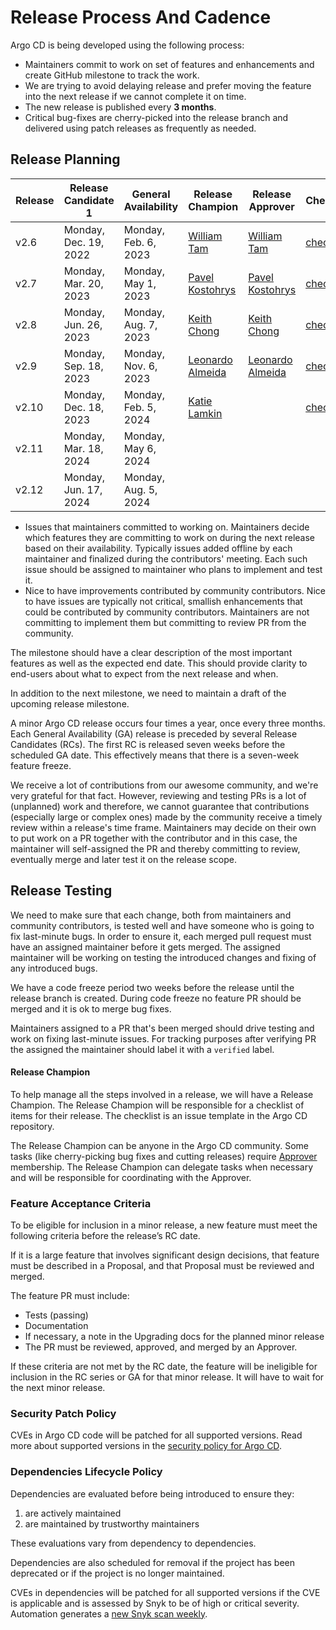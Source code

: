 # Release Process And Cadence

Argo CD is being developed using the following process:

* Maintainers commit to work on set of features and enhancements and create GitHub milestone to track the work.
* We are trying to avoid delaying release and prefer moving the feature into the next release if we cannot complete it on time.
* The new release is published every **3 months**.
* Critical bug-fixes are cherry-picked into the release branch and delivered using patch releases as frequently as needed.

## Release Planning

| Release | Release Candidate 1   | General Availability | Release Champion                                      | Release Approver                                      |Checklist                                                      |
|---------|-----------------------|----------------------|-------------------------------------------------------|-------------------------------------------------------|---------------------------------------------------------------|
| v2.6    | Monday, Dec. 19, 2022 | Monday, Feb. 6, 2023 | [William Tam](https://github.com/wtam2018)            | [William Tam](https://github.com/wtam2018)            | [checklist](https://github.com/argoproj/argo-cd/issues/11563) |
| v2.7    | Monday, Mar. 20, 2023 | Monday, May 1, 2023  | [Pavel Kostohrys](https://github.com/pasha-codefresh) | [Pavel Kostohrys](https://github.com/pasha-codefresh) | [checklist](https://github.com/argoproj/argo-cd/issues/12762) |
| v2.8    | Monday, Jun. 26, 2023 | Monday, Aug. 7, 2023 | [Keith Chong](https://github.com/keithchong)          | [Keith Chong](https://github.com/keithchong)          | [checklist](https://github.com/argoproj/argo-cd/issues/13742) |
| v2.9    | Monday, Sep. 18, 2023 | Monday, Nov. 6, 2023 | [Leonardo Almeida](https://github.com/leoluz)         | [Leonardo Almeida](https://github.com/leoluz)         | [checklist](https://github.com/argoproj/argo-cd/issues/14078) |
| v2.10   | Monday, Dec. 18, 2023 | Monday, Feb. 5, 2024 | [Katie Lamkin](https://github.com/kmlamkin9)          |                                                       | [checklist](https://github.com/argoproj/argo-cd/issues/16339) |
| v2.11   | Monday, Mar. 18, 2024 | Monday, May 6, 2024  | 
| v2.12   | Monday, Jun. 17, 2024 | Monday, Aug. 5, 2024 | 

* Issues that maintainers committed to working on. Maintainers decide which features they are committing to work on during the next release based on
  their availability. Typically issues added offline by each maintainer and finalized during the contributors' meeting. Each such issue should be
  assigned to maintainer who plans to implement and test it.
* Nice to have improvements contributed by community contributors. Nice to have issues are typically not critical, smallish enhancements that could
  be contributed by community contributors. Maintainers are not committing to implement them but committing to review PR from the community.

The milestone should have a clear description of the most important features as well as the expected end date. This should provide clarity to end-users
about what to expect from the next release and when.

In addition to the next milestone, we need to maintain a draft of the upcoming release milestone. 

A minor Argo CD release occurs four times a year, once every three months. Each General Availability (GA) release is
preceded by several Release Candidates (RCs). The first RC is released seven weeks before the scheduled GA date. This
effectively means that there is a seven-week feature freeze.

We receive a lot of contributions from our awesome community, and we're very grateful for that fact. However, reviewing and testing PRs is a lot of (unplanned) work and therefore, we cannot guarantee that contributions (especially large or complex ones) made by the community receive a timely review within a release's time frame. Maintainers may decide on their own to put work on a PR together with the contributor and in this case, the maintainer will self-assigned the PR and thereby committing to review, eventually merge and later test it on the release scope.

## Release Testing

We need to make sure that each change, both from maintainers and community contributors, is tested well and have someone who is going to fix last-minute
bugs. In order to ensure it, each merged pull request must have an assigned maintainer before it gets merged. The assigned maintainer will be working on
testing the introduced changes and fixing of any introduced bugs.

We have a code freeze period two weeks before the release until the release branch is created. During code freeze no feature PR should be merged and it is ok
to merge bug fixes.

Maintainers assigned to a PR that's been merged should drive testing and work on fixing last-minute issues. For tracking purposes after verifying PR the assigned
the maintainer should label it with a `verified` label.

#### Release Champion

To help manage all the steps involved in a release, we will have a Release Champion. The Release Champion will be
responsible for a checklist of items for their release. The checklist is an issue template in the Argo CD repository.

The Release Champion can be anyone in the Argo CD community. Some tasks (like cherry-picking bug fixes and cutting
releases) require [Approver](https://github.com/argoproj/argoproj/blob/master/community/membership.md#community-membership)
membership. The Release Champion can delegate tasks when necessary and will be responsible for coordinating with the
Approver.

### Feature Acceptance Criteria

To be eligible for inclusion in a minor release, a new feature must meet the following criteria before the release’s RC
date.

If it is a large feature that involves significant design decisions, that feature must be described in a Proposal, and
that Proposal must be reviewed and merged.

The feature PR must include:

* Tests (passing)
* Documentation
* If necessary, a note in the Upgrading docs for the planned minor release
* The PR must be reviewed, approved, and merged by an Approver.

If these criteria are not met by the RC date, the feature will be ineligible for inclusion in the RC series or GA for
that minor release. It will have to wait for the next minor release.

### Security Patch Policy

CVEs in Argo CD code will be patched for all supported versions. Read more about supported versions in the [security policy for Argo CD](https://github.com/argoproj/argo-cd/security/policy#supported-versions).

### Dependencies Lifecycle Policy

Dependencies are evaluated before being introduced to ensure they:

1) are actively maintained
2) are maintained by trustworthy maintainers

These evaluations vary from dependency to dependencies.

Dependencies are also scheduled for removal if the project has been deprecated or if the project is no longer maintained.

CVEs in dependencies will be patched for all supported versions if the CVE is applicable and is assessed by Snyk to be
of high or critical severity. Automation generates a [new Snyk scan weekly](../snyk).
